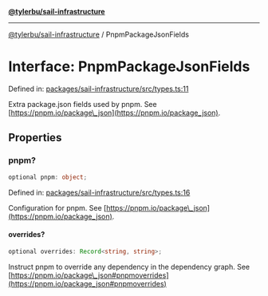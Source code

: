 [**@tylerbu/sail-infrastructure**](../README.md)

***

[@tylerbu/sail-infrastructure](../README.md) / PnpmPackageJsonFields

# Interface: PnpmPackageJsonFields

Defined in: [packages/sail-infrastructure/src/types.ts:11](https://github.com/microsoft/FluidFramework/blob/main/packages/sail-infrastructure/src/types.ts#L11)

Extra package.json fields used by pnpm.
See [https://pnpm.io/package\_json](https://pnpm.io/package_json).

## Properties

### pnpm?

```ts
optional pnpm: object;
```

Defined in: [packages/sail-infrastructure/src/types.ts:16](https://github.com/microsoft/FluidFramework/blob/main/packages/sail-infrastructure/src/types.ts#L16)

Configuration for pnpm.
See [https://pnpm.io/package\_json](https://pnpm.io/package_json).

#### overrides?

```ts
optional overrides: Record<string, string>;
```

Instruct pnpm to override any dependency in the dependency graph.
See [https://pnpm.io/package\_json#pnpmoverrides](https://pnpm.io/package_json#pnpmoverrides)
